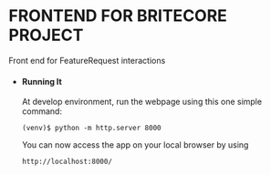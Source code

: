 # FRONTEND FOR BRITECORE PROJECT
Front end for FeatureRequest interactions


* #### Running It
    At develop environment, run the webpage using this one simple command:
    ```
    (venv)$ python -m http.server 8000
    ```
    You can now access the app on your local browser by using
    ```
    http://localhost:8000/
    ```    

